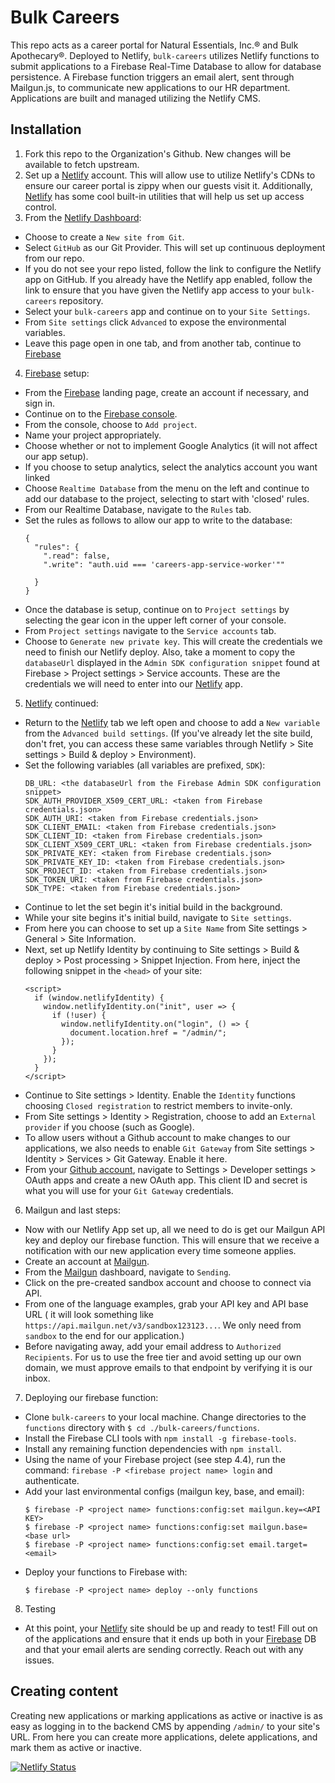 # Bulk Careers

This repo acts as a career portal for Natural Essentials, Inc.® and Bulk
Apothecary®.  Deployed to Netlify, `bulk-careers` utilizes Netlify functions to
submit applications to a Firebase Real-Time Database to allow for database
persistence.  A Firebase function triggers an email alert, sent through
Mailgun.js, to communicate new applications to our HR department.  Applications
are built and managed utilizing the Netlify CMS.

## Installation

1. Fork this repo to the Organization's Github.  New changes will be available
   to fetch upstream.
2. Set up a [Netlify] account.  This will allow use to utilize Netlify's CDNs to
   ensure our career portal is zippy when our guests visit it.  Additionally,
   [Netlify] has some cool built-in utilities that will help us set up access
   control.
3. From the [Netlify Dashboard]:
  - Choose to create a `New site from Git`.
  - Select `GitHub` as our Git Provider.  This will set up continuous deployment
    from our repo.
  - If you do not see your repo listed, follow the link to configure the Netlify
    app on GitHub.  If you already have the Netlify app enabled, follow the link
    to ensure that you have given the Netlify app access to your `bulk-careers`
    repository.
  - Select your `bulk-careers` app and continue on to your `Site Settings`.
  - From `Site settings` click `Advanced` to expose the environmental variables.
  - Leave this page open in one tab, and from another tab, continue to
    [Firebase]
4. [Firebase] setup:
  - From the [Firebase] landing page, create an account if necessary, and sign
    in.
  - Continue on to the [Firebase console].
  - From the console, choose to `Add project`.
  - Name your project appropriately.
  - Choose whether or not to implement Google Analytics (it will not affect our
    app setup).
  - If you choose to setup analytics, select the analytics account you want
    linked
  - Choose `Realtime Database` from the menu on the left and continue to add our
    database to the project, selecting to start with 'closed' rules.
  - From our Realtime Database, navigate to the `Rules` tab.
  - Set the rules as follows to allow our app to write to the database:
      ```
      {
        "rules": {
          ".read": false,
          ".write": "auth.uid === 'careers-app-service-worker'""

        }
      }
      ```
  - Once the database is setup, continue on to `Project settings` by selecting
    the gear icon in the upper left corner of your console.
  - From `Project settings` navigate to the `Service accounts` tab.
  - Choose to `Generate new private key`.  This will create the credentials we
    need to finish our Netlify deploy.  Also, take a moment to copy the
    `databaseUrl` displayed in the `Admin SDK configuration snippet` found at
    Firebase > Project settings > Service accounts.  These are the credentials
    we will need to enter into our [Netlify] app.
5. [Netlify] continued:
  - Return to the [Netlify] tab we left open and choose to add a `New variable`
    from the `Advanced build settings`.  (If you've already let the site
    build, don't fret, you can access these same variables through Netlify >
    Site settings > Build & deploy > Environment).
  - Set the following variables (all variables are prefixed, `SDK`):
    ```
    DB_URL: <the databaseUrl from the Firebase Admin SDK configuration snippet>
    SDK_AUTH_PROVIDER_X509_CERT_URL: <taken from Firebase credentials.json>
    SDK_AUTH_URI: <taken from Firebase credentials.json>
    SDK_CLIENT_EMAIL: <taken from Firebase credentials.json>
    SDK_CLIENT_ID: <taken from Firebase credentials.json>
    SDK_CLIENT_X509_CERT_URL: <taken from Firebase credentials.json>
    SDK_PRIVATE_KEY: <taken from Firebase credentials.json>
    SDK_PRIVATE_KEY_ID: <taken from Firebase credentials.json>
    SDK_PROJECT_ID: <taken from Firebase credentials.json>
    SDK_TOKEN_URI: <taken from Firebase credentials.json>
    SDK_TYPE: <taken from Firebase credentials.json>
    ```
  - Continue to let the set begin it's initial build in the background.
  - While your site begins it's initial build, navigate to `Site settings`.
  - From here you can choose to set up a `Site Name` from Site settings >
    General > Site Information.
  - Next, set up Netlify Identity by continuing to Site settings > Build &
    deploy > Post processing > Snippet Injection.  From here, inject the
    following snippet in the `<head>` of your site:
    ```
    <script>
      if (window.netlifyIdentity) {
        window.netlifyIdentity.on("init", user => {
          if (!user) {
            window.netlifyIdentity.on("login", () => {
              document.location.href = "/admin/";
            });
          }
        });
      }
    </script>
    ```
  - Continue to Site settings > Identity.  Enable the `Identity` functions
    choosing `Closed registration` to restrict members to invite-only.
  - From Site settings > Identity > Registration, choose to add an `External
    provider` if you choose (such as Google).
  - To allow users without a Github account to make changes to our applications,
    we also needs to enable `Git Gateway` from Site settings > Identity >
    Services > Git Gateway.  Enable it here.
  - From your [Github account], navigate to Settings > Developer settings >
    OAuth apps and create a new OAuth app.  This client ID and secret is what
    you will use for your `Git Gateway` credentials.
6. Mailgun and last steps:
  - Now with our Netlify App set up, all we need to do is get our Mailgun API
    key and deploy our firebase function.  This will ensure that we receive a
    notification with our new application every time someone applies.
  - Create an account at [Mailgun].
  - From the [Mailgun] dashboard, navigate to `Sending`.
  - Click on the pre-created sandbox account and choose to connect via API.
  - From one of the language examples, grab your API key and API base URL (
    it will look something like `https://api.mailgun.net/v3/sandbox123123...`.
    We only need from `sandbox` to the end for our application.)
  - Before navigating away, add your email address to `Authorized Recipients`.
    For us to use the free tier and avoid setting up our own domain, we must
    approve emails to that endpoint by verifying it is our inbox.
7. Deploying our firebase function:
  - Clone `bulk-careers` to your local machine.  Change directories to the
    `functions` directory with `$ cd ./bulk-careers/functions`.
  - Install the Firebase CLI tools with `npm install -g firebase-tools`.
  - Install any remaining function dependencies with `npm install`.
  - Using the name of your Firebase project (see step 4.4), run the command:
    `firebase -P <firebase project name> login` and authenticate.
  - Add your last environmental configs (mailgun key, base, and email):
    ```
    $ firebase -P <project name> functions:config:set mailgun.key=<API KEY>
    $ firebase -P <project name> functions:config:set mailgun.base=<base url>
    $ firebase -P <project name> functions:config:set email.target=<email>
    ```
  - Deploy your functions to Firebase with:
    ```
    $ firebase -P <project name> deploy --only functions
    ```
8. Testing
  - At this point, your [Netlify] site should be up and ready to test!  Fill out
    on of the applications and ensure that it ends up both in your [Firebase] DB
    and that your email alerts are sending correctly.  Reach out with any
    issues.

## Creating content

Creating new applications or marking applications as active or inactive is as
easy as logging in to the backend CMS by appending `/admin/` to your site's URL.
From here you can create more applications, delete applications, and mark them
as active or inactive.

[![Netlify Status](https://api.netlify.com/api/v1/badges/e162512c-e213-4d6c-9ef4-828b560988a3/deploy-status)](https://app.netlify.com/sites/bulk-careers/deploys)


[Netlify]: https://netlify.com
[Netlify Dashboard]: https://app.netlify.com
[Firebase]: https://firebase.google.com
[Firebase console]: https://console.firebase.google.com
[Github account]: https://github.com/settings/developers
[Mailgun]: https://mailgun.com
